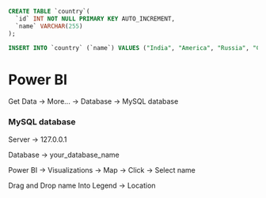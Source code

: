 ```sql
CREATE TABLE `country`(
  `id` INT NOT NULL PRIMARY KEY AUTO_INCREMENT,
  `name` VARCHAR(255)
);

INSERT INTO `country` (`name`) VALUES ("India", "America", "Russia", "China");
```

# Power BI

Get Data -> More... -> Database -> MySQL database

### MySQL database

Server -> 127.0.0.1

Database -> your_database_name


Power BI -> Visualizations -> Map -> Click -> Select name 

Drag and Drop name Into Legend -> Location 
